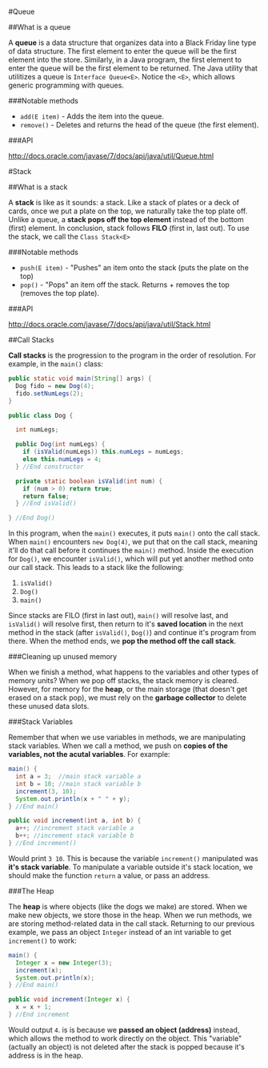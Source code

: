 #Queue

##What is a queue

A **queue** is a data structure that organizes data into a Black Friday line type of data structure. The first element to enter the queue will be the first element into the store. Similarly, in a Java program, the first element to enter the queue will be the first element to be returned. The Java utility that utilitizes a queue is `Interface Queue<E>`. Notice the `<E>`, which allows generic programming with queues.

###Notable methods

* `add(E item)` - Adds the item into the queue.
* `remove()` - Deletes and returns the head of the queue (the first element).

###API

http://docs.oracle.com/javase/7/docs/api/java/util/Queue.html

#Stack

##What is a stack

A **stack** is like as it sounds: a stack. Like a stack of plates or a deck of cards, once we put a plate on the top, we naturally take the top plate off. Unlike a queue, a **stack pops off the top element** instead of the bottom (first) element. In conclusion, stack follows **FILO** (first in, last out). To use the stack, we call the `Class Stack<E>`

###Notable methods

* `push(E item)` - "Pushes" an item onto the stack (puts the plate on the top)
* `pop()` - "Pops" an item off the stack. Returns + removes the top (removes the top plate).

###API

http://docs.oracle.com/javase/7/docs/api/java/util/Stack.html

##Call Stacks

**Call stacks** is the progression to the program in the order of resolution. For example, in the `main()` class:

```Java
public static void main(String[] args) {
  Dog fido = new Dog(4);
  fido.setNumLegs(2);
}

public class Dog {

  int numLegs;

  public Dog(int numLegs) {
    if (isValid(numLegs)) this.numLegs = numLegs;
    else this.numLegs = 4;
  } //End constructor

  private static boolean isValid(int num) {
    if (num > 0) return true;
    return false;
  } //End isValid()

} //End Dog()
```

In this program, when the `main()` executes, it puts `main()` onto the call stack. When `main()` encounters `new Dog(4)`, we put that on the call stack, meaning it'll do that call before it continues the `main()` method. Inside the execution for `Dog()`, we encounter `isValid()`, which will put yet another method onto our call stack. This leads to a stack like the following:

1. `isValid()`
1. `Dog()`
1. `main()`

Since stacks are FILO (first in last out), `main()` will resolve last, and `isValid()` will resolve first, then return to it's **saved location** in the next method in the stack (after `isValid()`, `Dog()`) and continue it's program from there. When the method ends, we **pop the method off the call stack**.

###Cleaning up unused memory

When we finish a method, what happens to the variables and other types of memory units? When we pop off stacks, the stack memory is cleared. However, for memory for the **heap**, or the main storage (that doesn't get erased on a stack pop), we must rely on the **garbage collector** to delete these unused data slots.

###Stack Variables

Remember that when we use variables in methods, we are manipulating stack variables. When we call a method, we push on **copies of the variables, not the acutal variables**. For example:

```Java
main() {
  int a = 3;  //main stack variable a
  int b = 10; //main stack variable b
  increment(3, 10);
  System.out.println(x + " " + y);
} //End main()

public void increment(int a, int b) {
  a++; //increment stack variable a
  b++; //increment stack variable b
} //End increment()
```

Would print `3 10`. This is because the variable `increment()` manipulated was **it's stack variable**. To manipulate a variable outside it's stack location, we should make the function `return` a value, or pass an address.

###The Heap

The **heap** is where objects (like the dogs we make) are stored. When we make new objects, we store those in the heap. When we run methods, we are storing method-related data in the call stack. Returning to our previous example, we pass an object `Integer` instead of an int variable to get `increment()` to work:

```Java
main() {
  Integer x = new Integer(3);
  increment(x);
  System.out.println(x);
} //End main()

public void increment(Integer x) {
  x = x + 1;
} //End increment
```

Would output `4`. is is because we **passed an object (address)** instead, which allows the method to work directly on the object. This "variable" (actually an object) is not deleted after the stack is popped because it's address is in the heap.
